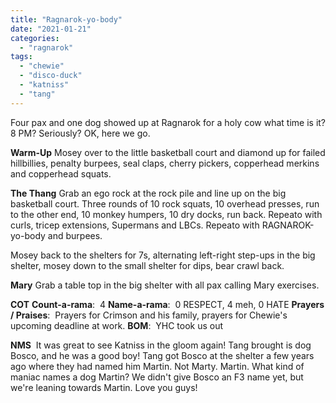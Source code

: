 ```yaml
---
title: "Ragnarok-yo-body"
date: "2021-01-21"
categories: 
  - "ragnarok"
tags: 
  - "chewie"
  - "disco-duck"
  - "katniss"
  - "tang"
---
```


Four pax and one dog showed up at Ragnarok for a holy cow what time is it? 8 PM? Seriously? OK, here we go.

**Warm-Up** Mosey over to the little basketball court and diamond up for failed hillbillies, penalty burpees, seal claps, cherry pickers, copperhead merkins and copperhead squats.

**The Thang** Grab an ego rock at the rock pile and line up on the big basketball court. Three rounds of 10 rock squats, 10 overhead presses, run to the other end, 10 monkey humpers, 10 dry docks, run back. Repeato with curls, tricep extensions, Supermans and LBCs. Repeato with RAGNAROK-yo-body and burpees.

Mosey back to the shelters for 7s, alternating left-right step-ups in the big shelter, mosey down to the small shelter for dips, bear crawl back.

**Mary** Grab a table top in the big shelter with all pax calling Mary exercises.

**COT** **Count-a-rama**:  4 **Name-a-rama**:  0 RESPECT, 4 meh, 0 HATE **Prayers / Praises**:  Prayers for Crimson and his family, prayers for Chewie's upcoming deadline at work. **BOM**:  YHC took us out

**NMS**  It was great to see Katniss in the gloom again! Tang brought is dog Bosco, and he was a good boy! Tang got Bosco at the shelter a few years ago where they had named him Martin. Not Marty. Martin. What kind of maniac names a dog Martin? We didn't give Bosco an F3 name yet, but we're leaning towards Martin. Love you guys!
